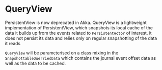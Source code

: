 # QueryView
PersistentView is now deprecated in Akka. QueryView is a lightweight implementation of PersistentView, which snapshots its local cache of the data it builds up from the events related to `PersistentActor` of interest. it does not persist its data and relies only on regular snapshotting of the data it reads. 

`QueryView` will be parameterised on a class mixing in the `SnapshottableQuerriedData` which contains the journal event offset data as well as the data to be cached.
